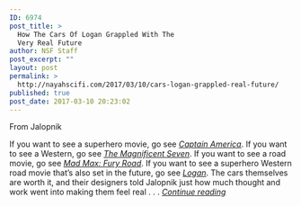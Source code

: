 ```yaml
---
ID: 6974
post_title: >
  How The Cars Of Logan Grappled With The
  Very Real Future
author: NSF Staff
post_excerpt: ""
layout: post
permalink: >
  http://nayahscifi.com/2017/03/10/cars-logan-grappled-real-future/
published: true
post_date: 2017-03-10 20:23:02
---
```

From Jalopnik

If you want to see a superhero movie, go see <a href="http://gizmodo.com/tag/captain-america" target="_blank" rel="noopener"><em>Captain America</em></a>. If you want to see a Western, go see <a href="http://www.theverge.com/2016/9/9/12859212/the-magnificent-seven-movie-review-chris-pratt-tiff-2016" target="_blank" rel="noopener"><em>The Magnificent Seven</em></a>. If you want to see a road movie, go see <a href="http://jalopnik.com/tag/mad-max-fury-road" rel="nofollow"><em>Mad Max: Fury Road</em></a>. If you want to see a superhero Western road movie that’s also set in the future, go see <a href="http://gizmodo.com/tag/logan" target="_blank" rel="noopener"><em>Logan</em></a>. The cars themselves are worth it, and their designers told Jalopnik just how much thought and work went into making them feel real . . . <a href="http://jalopnik.com/how-the-cars-of-logan-grappled-with-the-very-real-futur-1793099275"><em>Continue reading</em></a>